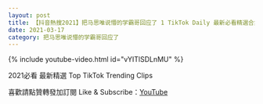 ```yaml
---
layout: post
title: 【抖音熱搜2021】把马思唯说懵的学霸哥回应了 1 TikTok Daily 最新必看精選合集2021 03 17
date: 2021-03-17
category: 把马思唯说懵的学霸哥回应了
---
```


{% include youtube-video.html id="vYITlSDLnMU" %}

2021必看 最新精選 Top TikTok Trending Clips

喜歡請點贊轉發加訂閱 Like & Subscribe：[YouTube](https://www.youtube.com/channel/UCAoR7VcanIPd04uEq_GIylA/videos)

